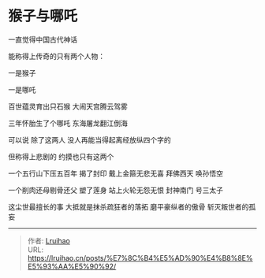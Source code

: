 # 猴子与哪吒


一直觉得中国古代神话

能称得上传奇的只有两个人物：

一是猴子

一是哪吒

百世蕴灵育出只石猴 大闹天宫腾云驾雾

三年怀胎生了个哪吒 东海屠龙翻江倒海

可以说 除了这两人 没人再能当得起离经放纵四个字的

但称得上悲剧的 约摸也只有这两个

一个五行山下压五百年 揭了封印 戴上金箍无悲无喜 拜佛西天 唤孙悟空

一个削肉还母剔骨还父 塑了莲身 站上火轮无怨无恨 封神南门 号三太子

这尘世最擅长的事 大抵就是抹杀疏狂者的落拓 磨平豪纵者的傲骨 斩灭叛世者的孤妄


---

> 作者: [Lruihao](https://github.com/Lruihao)  
> URL: https://lruihao.cn/posts/%E7%8C%B4%E5%AD%90%E4%B8%8E%E5%93%AA%E5%90%92/  

